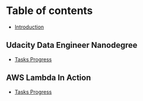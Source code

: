 # Table of contents

* [Introduction](README.md)

## Udacity Data Engineer Nanodegree

* [Tasks Progress](udacity-data-engineer-nanodegree/tasks-progress.md)

## AWS Lambda In Action

* [Tasks Progress](aws-lambda-in-action/tasks-progress.md)

